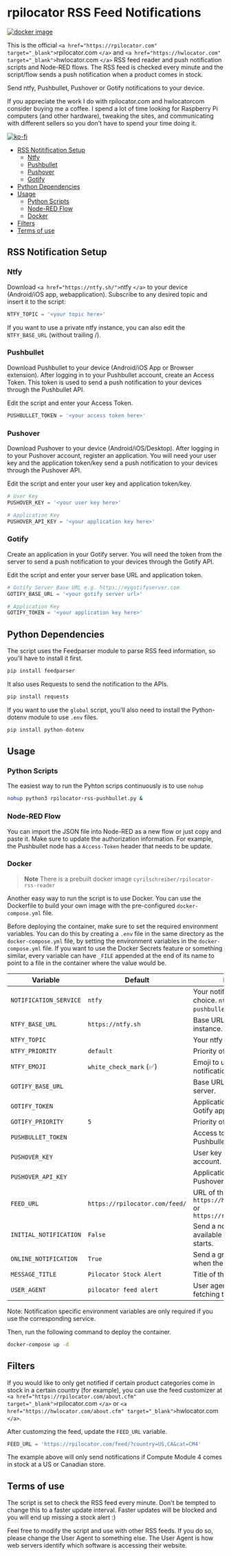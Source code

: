 # rpilocator RSS Feed Notifications

[![docker image](https://img.shields.io/docker/v/cyrilschreiber/rpilocator-rss-reader?color=red&label=docker%20image&style=for-the-badge)](https://hub.docker.com/r/cyrilschreiber/rpilocator-rss-reader/tags)

This is the official `<a href="https://rpilocator.com" target="_blank">`rpilocator.com `</a>` and `<a href="https://hwlocator.com" target="_blank">`hwlocator.com `</a>` RSS feed reader and push notification scripts and Node-RED flows. The RSS feed is checked every minute and the script/flow sends a push notification when a product comes in stock.

Send ntfy, Pushbullet, Pushover or Gotify notifications to your device.

If you appreciate the work I do with rpilocator.com and hwlocatorcom consider buying me a coffee. I spend a lot of time looking for Raspberry Pi computers (and other hardware), tweaking the sites, and communicating with different sellers so you don't have to spend your time doing it.

[![ko-fi](https://ko-fi.com/img/githubbutton_sm.svg)](https://ko-fi.com/J3J6BINRX)

- [RSS Notitification Setup](#rss-notification-setup)
  - [Ntfy](#ntfy)
  - [Pushbullet](#pushbullet)
  - [Pushover](#pushover)
  - [Gotify](#gotify)
- [Python Dependencies](#python-dependencies)
- [Usage](#usage)
  - [Python Scripts](#python-scripts)
  - [Node-RED Flow](#node-red-flow)
  - [Docker](#docker)
- [Filters](#filters)
- [Terms of use](#terms-of-use)

## RSS Notification Setup

### Ntfy

Download `<a href="https://ntfy.sh/">`ntfy `</a>` to your device (Android/iOS app, webapplication). Subscribe to any desired topic and insert it to the script:

```python
NTFY_TOPIC = '<your topic here>'
```

If you want to use a private ntfy instance, you can also edit the `NTFY_BASE_URL` (without trailing /).

### Pushbullet

Download Pushbullet to your device (Android/iOS App or Browser extension). After logging in to your Pushbullet account, create an Access Token. This token is used to send a push notification to your devices through the Pushbullet API.

Edit the script and enter your Access Token.

```python
PUSHBULLET_TOKEN = '<your access token here>'
```

### Pushover

Download Pushover to your device (Android/iOS/Desktop). After logging in to your Pushover account, register an application. You will need your user key and the application token/key send a push notification to your devices through the Pushover API.

Edit the script and enter your user key and application token/key.

```python
# User Key
PUSHOVER_KEY = '<your user key here>'

# Application Key
PUSHOVER_API_KEY = '<your application key here>'
```

### Gotify

Create an application in your Gotify server. You will need the token from the server to send a push notification to your devices through the Gotify API.

Edit the script and enter your server base URL and application token.

```python
# Gotify Server Base URL e.g. https://mygotifyserver.com
GOTIFY_BASE_URL = '<your gotify server url>'

# Application Key
GOTIFY_TOKEN = '<your application key here>'
```

## Python Dependencies

The script uses the Feedparser module to parse RSS feed information, so you'll have to install it first.

```python
pip install feedparser
```

It also uses Requests to send the notification to the APIs.

```python
pip install requests
```

If you want to use the `global` script, you'll also need to install the Python-dotenv module to use `.env` files.

```python
pip install python-dotenv
```

## Usage

### Python Scripts

The easiest way to run the Pyhton scrips continuously is to use `nohup`

```bash
nohup python3 rpilocator-rss-pushbullet.py &
```

### Node-RED Flow

You can import the JSON file into Node-RED as a new flow or just copy and paste it. Make sure to update the authorization information. For example, the Pushbullet node has a `Access-Token` header that needs to be update.

### Docker

> **Note**
> There is a prebuilt docker image `cyrilschreiber/rpilocator-rss-reader`

Another easy way to run the script is to use Docker. You can use the Dockerfile to build your own image with the pre-configured `docker-compose.yml` file.

Before deploying the container, make sure to set the required environment variables. You can do this by creating a `.env` file in the same directory as the `docker-compose.yml` file, by setting the environment variables in the `docker-compose.yml` file.
If you want to use the Docker Secrets feature or something similar, every variable can have `_FILE` appended at the end of its name to point to a file in the container where the value would be.

| Variable               | Default                        | Description                                                                          |
| ---------------------- | ------------------------------ | ------------------------------------------------------------------------------------ |
| `NOTIFICATION_SERVICE` | `ntfy`                         | Your notification service of choice. `ntfy`, `gotify`, `pushbullet`or `pushover`     |
| `NTFY_BASE_URL`        | `https://ntfy.sh`              | Base URL of your ntfy instance.                                                      |
| `NTFY_TOPIC`           |                                | Your ntfy topic.                                                                     |
| `NTFY_PRIORITY`        | `default`                      | Priority of the notification.                                                        |
| `NTFY_EMOJI`           | `white_check_mark` (✅)        | Emoji to use in the notification.                                                    |
| `GOTIFY_BASE_URL`      |                                | Base URL of your Gotify server.                                                      |
| `GOTIFY_TOKEN`         |                                | Application token of your Gotify application.                                        |
| `GOTIFY_PRIORITY`      | `5`                            | Priority of the notification.                                                        |
| `PUSHBULLET_TOKEN`     |                                | Access token of your Pushbullet account.                                             |
| `PUSHOVER_KEY`         |                                | User key of your Pushover account.                                                   |
| `PUSHOVER_API_KEY`     |                                | Application token of your Pushover application.                                      |
| `FEED_URL`             | `https://rpilocator.com/feed/` | URL of the RSS feed. `https://hwlocator.com/feed/` or `https://rpilocator.com/feed/` |
| `INITIAL_NOTIFICATION` | `False`                        | Send a notification for every available item when the script starts.                 |
| `ONLINE_NOTIFICATION`  | `True`                         | Send a greetings notification when the script starts.                                |
| `MESSAGE_TITLE`        | `Pilocator Stock Alert`        | Title of the notification.                                                           |
| `USER_AGENT`           | `pilocator feed alert`         | User agent to use when fetching the RSS feed.                                        |

Note: Notification specific environment variables are only required if you use the corresponding service.

Then, run the following command to deploy the container.

```bash
docker-compose up -d
```

## Filters

If you would like to only get notified if certain product categories come in stock in a certain country (for example), you can use the feed customizer at `<a href="https://rpilocator.com/about.cfm" target="_blank">`rpilocator.com `</a>` or `<a href="https://hwlocator.com/about.cfm" target="_blank">`hwlocator.com `</a>`.

After customzing the feed, update the `FEED_URL` variable.

```python
FEED_URL = 'https://rpilocator.com/feed/?country=US,CA&cat=CM4'

```

The example above will only send notifications if Compute Module 4 comes in stock at a US or Canadian store.

## Terms of use

The script is set to check the RSS feed every minute. Don't be tempted to change this to a faster update interval. Faster updates will be blocked and you
will end up missing a stock alert :)

Feel free to modify the script and use with other RSS feeds. If you do so, please change the User Agent to something else. The User Agent is how web servers
identify which software is accessing their website.
